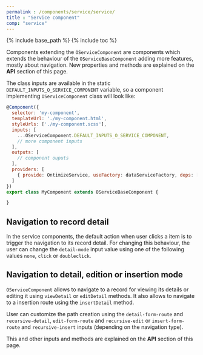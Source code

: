 ```yaml
---
permalink : /components/service/service/
title : "Service component"
comp: "service"
---
```

{% include base_path %}
{% include toc %}

Components extending the `OServiceComponent` are components which extends the behaviour of the `OServiceBaseComponent` adding more features, mostly about navigation. New properties and methods are explained on the **API** section of this page.

The class inputs are available in the static `DEFAULT_INPUTS_O_SERVICE_COMPONENT` variable, so a component implementing `OServiceComponent` class will look like:

```javascript
@Component({
  selector: 'my-component',
  templateUrl: './my-component.html',
  styleUrls: ['./my-component.scss'],
  inputs: [
    ...OServiceComponent.DEFAULT_INPUTS_O_SERVICE_COMPONENT,
    // more component inputs
  ],
  outputs: [
    // component ouputs
  ],
  providers: [
    { provide: OntimizeService, useFactory: dataServiceFactory, deps: [Injector] }
  ]
})
export class MyComponent extends OServiceBaseComponent {

}
```

<!-- ## Item height
row-height
 -->

## Navigation to record detail
In the service components, the default action when user clicks a item is to trigger the navigation to its record detail. For changing this behaviour, the user can change the `detail-mode` input value using one of the following values `none`, `click` or `doubleclick`.

## Navigation to detail, edition or insertion mode
`OServiceComponent` allows to navigate to a record for viewing its details or editing it using `viewDetail` or `editDetail` methods. It also allows to navigate to a insertion route using the `insertDetail` method.

User can customize the path creation using the `detail-form-route` and `recursive-detail`, `edit-form-route` and `recursive-edit` or `insert-form-route` and `recursive-insert` inputs (depending on the navigation type).

This and other inputs and methods are explained on the **API** section of this page.
